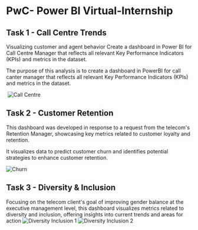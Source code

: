 # PwC- Power BI Virtual-Internship

## Task 1 - Call Centre Trends
Visualizing customer and agent behavior Create a dashboard in Power BI for Call Centre Manager that reflects all relevant Key Performance Indicators (KPIs) and metrics in the dataset.

The purpose of this analysis is to create a dashboard in PowerBI for call canter manager that reflects all relevant Key Performance Indicators (KPIs) and metrics in the dataset. 

 ![Call Centre](https://github.com/user-attachments/assets/25e616b8-10b8-4879-9124-ebabfc7d6810)

## Task 2 - Customer Retention
This dashboard was developed in response to a request from the telecom's Retention Manager, showcasing key metrics related to customer loyalty and retention. 

It visualizes data to predict customer churn and identifies potential strategies to enhance customer retention.

![Churn](https://github.com/user-attachments/assets/26f1dfdd-12c2-4a5c-98ce-bfa184700d9d)


## Task 3 - Diversity & Inclusion
Focusing on the telecom client's goal of improving gender balance at the executive management level, this dashboard visualizes metrics related to diversity and inclusion, offering insights into current trends and areas for action
![Diversity   Inclusion 1](https://github.com/user-attachments/assets/e976e99b-c176-4b04-8105-a08f0e96e9d7)
![Diversity   Inclusion 2](https://github.com/user-attachments/assets/2e4cf022-5ec3-4376-b85e-5a3309d83474)
